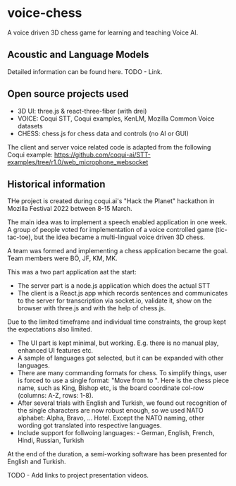# voice-chess

A voice driven 3D chess game for learning and teaching Voice AI.


## Acoustic and Language Models

Detailed information can be found here. TODO - Link.
## Open source projects used

- 3D UI: three.js & react-three-fiber (with drei)
- VOICE: Coqui STT, Coqui examples, KenLM, Mozilla Common Voice datasets
- CHESS: chess.js for chess data and controls (no AI or GUI)

The client and server voice related code is adapted from the following Coqui example:
<https://github.com/coqui-ai/STT-examples/tree/r1.0/web_microphone_websocket>

## Historical information

THe project is created during coqui.ai's "Hack the Planet" hackathon in Mozilla Festival 2022 between 8-15 March.

The main idea was to implement a speech enabled application in one week. A group of people voted for implementation of a voice controlled game (tic-tac-toe), but the idea became a multi-lingual voice driven 3D chess.

A team was formed and implementing a chess application became the goal. Team members were BÖ, JF, KM, MK.

This was a two part application aat the start:

- The server part is a node.js application which does the actual STT
- The client is a React.js app which records sentences and communicates to the server for transcription via socket.io, validate it, show on the browser with three.js and with the help of chess.js.

Due to the limited timeframe and individual time constraints, the group kept the expectations also limited.

- The UI part is kept minimal, but working. E.g. there is no manual play, enhanced UI features etc.
- A sample of languages got selected, but it can be expanded with other languages.
- There are many commanding formats for chess. To simplify things, user is forced to use a single format: "Move <piece> from <fromCell> to <targetCell>". Here <piece> is the chess piece name, such as King, Bishop etc, <cell> is the board coordinate col-row (columns: A-Z, rows: 1-8).
- After several trials with English and Turkish, we found out recognition of the single characters are now robust enough, so we used NATO alphabet: Alpha, Bravo, ... Hotel. Except the NATO naming, other wording got translated into respective languages.
- Include support for follwoing languages: - German, English, French, Hindi, Russian, Turkish

At the end of the duration, a semi-working software has been presented for English and Turkish.

TODO - Add links to project presentation videos.
